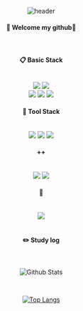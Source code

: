 <div align="center">

![header](https://capsule-render.vercel.app/api?type=transparent&fontColor=703ee5&text=until%20full%20stack&height=150&fontSize=60&desc=정진!&descAlignY=75&descAlign=60)

####  :wave: Welcome my github:wave:

<br/>

####  :clipboard: Basic Stack

<br/>

<img src="https://img.shields.io/badge/HTML5-E34F26?style=for-the-badge&logo=HTML5&logoColor=white">
<img src="https://img.shields.io/badge/CSS-1572B6?style=for-the-badge&logo=CSS3&logoColor=white"> <br>
<img src="https://img.shields.io/badge/JavaScript-F7DF1E?style=for-the-badge&logo=JavaScript&logoColor=white">
<img src="https://img.shields.io/badge/c-00599C?style=for-the-badge&logo=c%2B%2B&logoColor=white">
<img src="https://img.shields.io/badge/python-3776AB?style=for-the-badge&logo=python&logoColor=white">

####  :wrench: Tool Stack

<br/>

<img src="https://img.shields.io/badge/React-61DAFB?style=for-the-badge&logo=React&logoColor=black"/>
<img src="https://img.shields.io/badge/Next.js-000000?style=for-the-badge&logo=Next.js&logoColor=white"/>
<img src="https://img.shields.io/badge/Typescript-3178C6?style=for-the-badge&logo=Typescript&logoColor=white"/>

####  ++

<br/>

<img src="https://img.shields.io/badge/github-181717?style=for-the-badge&logo=github&logoColor=white">
<img src="https://img.shields.io/badge/VSCode-007ACC?style=for-the-badge&logo=VisualStudioCode&logoColor=white">


####  :call_me_hand:

<br/>

<a href="https://www.instagram.com/ks_cold/">
    <img 
        src="http://img.shields.io/badge/-Instagram-black?style=flat&logo=Instagram&link=https://instagram.com/ks_cold/"
        style="height : auto; margin-left : 10px; margin-right : 10px;"/>
</a>

<br/>
<br/>

#### :pencil2: Study log

<br/>

![Github Stats](https://github-readme-stats.vercel.app/api?username=kscold&show_icons=true)

<br/>

 [![Top Langs](https://github-readme-stats.vercel.app/api/top-langs/?username=kscold&layout=compact)](https://github.com/kscold/github-readme-stats)

</div>

